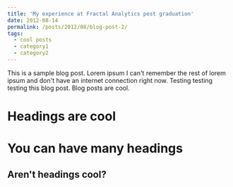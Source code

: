 ```yaml
---
title: 'My experience at Fractal Analytics post graduation'
date: 2012-08-14
permalink: /posts/2012/08/blog-post-2/
tags:
  - cool posts
  - category1
  - category2
---
```


This is a sample blog post. Lorem ipsum I can't remember the rest of lorem ipsum and don't have an internet connection right now. Testing testing testing this blog post. Blog posts are cool.

Headings are cool
======

You can have many headings
======

Aren't headings cool?
------